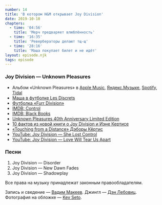 ```yaml
---
number: 14
title: 'В котором H&M открывает Joy Division'
date: 2019-10-10
chapters:
  - time: '04:56'
    title: 'Мерч предваряет влюблённость'
  - time: '16:35'
    title: 'Ревербераторы делают тщ-щ'
  - time: '28:16'
    title: 'Маша покупает билет и не идёт'
layout: episode.njk
tags: episode
---
```


### Joy Division — Unknown Pleasures

- Альбом «Unknown Pleasures» в
  [Apple Music](https://music.apple.com/album/1476702180),
  [Яндекс.Музыке](https://music.yandex.ru/album/8517718),
  [Spotify](https://open.spotify.com/album/5Dgqy4bBg09Rdw7CQM545s),
  [Tidal](https://tidal.com/browse/album/16586849)
- [Маша в футболке Les Discrets](https://www.facebook.com/thatsnotplasticine/posts/10212088962604414)
- [Футболка «Furr Division»](https://www.threadless.com/product/5040/furr_division)
- [IMDB: Control](https://www.imdb.com/title/tt0421082/)
- [IMDB: Black Books](https://www.imdb.com/title/tt0262150/)
- [Unknown Pleasures 40th Anniversary Limited Edition](https://store.neworder.com/uk/unknown-pleasures-40th-anniversary-limited-edition-red-vinyl-t-shirt-bundle.html)
- [10 фактов из новой книги о Joy Division и Иэне Кертисе](https://knife.media/stiff-kittens/)
- [«Touching from a Distance» Дэборы Кёртис](https://ru.wikipedia.org/wiki/Touching_from_a_Distance)
- [YouTube: Joy Division — She Lost Control](https://youtu.be/FD2SfQJOK08)
- [YouTube: Joy Division — Love Will Tear Us Apart](https://youtu.be/zuuObGsB0No)

### Песни

1. Joy Division — Disorder
2. Joy Division — New Dawn Fades
3. Joy Division — Shadowplay

Все права на музыку принадлежат законным правообладателям.

Запись и сведение — [Вадим Макеев](https://twitter.com/pepelsbey).
Джингл — [Дэн Лебовиц](https://www.youtube.com/channel/UC38A5qHrlc_Zgua7vL4b96w).
Фотография на обложке — [Kev Seto](https://unsplash.com/photos/Jv0TBnjzYNM).
